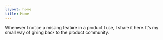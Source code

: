 ```yaml
---
layout: home
title: Home
---
```

Whenever I notice a missing feature in a product I use, I share it here. It’s my small way of giving back to the product community.
